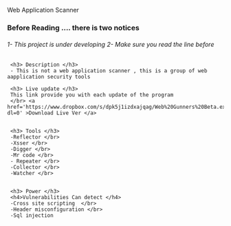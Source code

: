 <!--# Gunners -->
Web Application Scanner 


<h3> Before Reading  .... there is two notices </h3>
<h6> 1- This project is under developing
     2- Make sure you read the line before     
     </h6>
     
     <h3> Description </h3>
     - This is not a web application scanner , this is a group of web aapplication security tools 
     
     <h3> Live update </h3>
     This link provide you with each update of the program 
     </br> <a href='https://www.dropbox.com/s/dpk5j1izdxajqag/Web%20Gunners%20Beta.exe?dl=0' >Download Live Ver </a>
     
     
     <h3> Tools </h3>
     -Reflector </br>
     -Xsser </br>
     -Digger </br>
     -Mr code </br>
     - Repeater </br>
     -Collector </br>
     -Watcher </br>
     
     
     <h3> Power </h3> 
     <h4>Vulnerabilities Can detect </h4>
     -Cross site scripting  </br>
     -Header misconfiguration </br>
     -Sql injection
     
